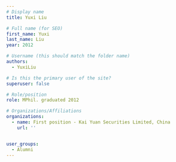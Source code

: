 ```yaml
---
# Display name
title: Yuxi Liu

# Full name (for SEO)
first_name: Yuxi
last_name: Liu
year: 2012

# Username (this should match the folder name)
authors:
  - YuxiLiu

# Is this the primary user of the site?
superuser: false

# Role/position
role: MPhil. graduated 2012

# Organizations/Affiliations
organizations:
  - name: First position - Kai Yuan Securities Limited, China
    url: ''


user_groups:
  - Alumni
---
```


